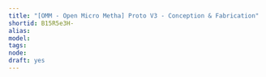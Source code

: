 ```yaml
---
title: "[OMM - Open Micro Metha] Proto V3 - Conception & Fabrication"
shortid: B15R5e3H-
alias: 
model: 
tags: 
node: 
draft: yes
--- 
```

 